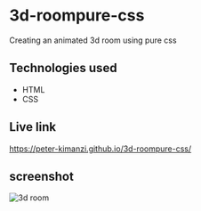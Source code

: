 # 3d-roompure-css

Creating an animated 3d room using pure css

## Technologies used
* HTML
* CSS

## Live link

https://peter-kimanzi.github.io/3d-roompure-css/

## screenshot

![3d room](https://user-images.githubusercontent.com/71552773/176111442-7395fa0e-7056-42fe-80f5-741e94f591ca.PNG)
